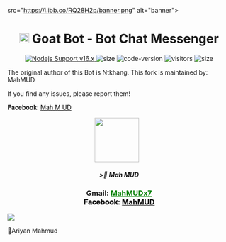 src="https://i.ibb.co/RQ28H2p/banner.png" alt="banner">

<h1 align="center">
  <img src="https://i.imgur.com/ZfuZrPc.jpeg" width="22px" alt="icon">
  Goat Bot - Bot Chat Messenger
</h1>

<p align="center">
	<a href="https://nodejs.org/dist/v16.20.0">
		<img src="https://img.shields.io/badge/Nodejs%20Support-16.x-brightgreen.svg?style=flat-square" alt="Nodejs Support v16.x">
	</a>
  <img alt="size" src="https://img.shields.io/github/repo-size/ntkhang03/Goat-Bot-V2.svg?style=flat-square&label=size">
  <img alt="code-version" src="https://img.shields.io/badge/dynamic/json?color=brightgreen&label=code%20version&prefix=v&query=%24.version&url=https://github.com/ntkhang03/Goat-Bot-V2/raw/main/package.json&style=flat-square">
  <img alt="visitors" src="https://visitor-badge.laobi.icu/badge?style=flat-square&page_id=ntkhang3.Goat-Bot-V2">
  <img alt="size" src="https://img.shields.io/badge/license-MIT-green?style=flat-square&color=brightgreen">
</p>



The original author of this Bot is Ntkhang. This fork is maintained by: MahMUD  

If you find any issues, please report them!


𝐅𝐚𝐜𝐞𝐛𝐨𝐨𝐤: <a href="https://www.facebook.com/mahmud.x07" style="color: black;">Mah M UD</a></h3></div>

<p align="center"><a href="fb link" target="_blank" rel="noopener noreferrer">
  <img src="https://i.imgur.com/M6xV2Np.jpeg" width="100" style="margin-right: 10px;"></a>
</p>
<h5 align="center">
>🎀 Mah MUD
</h5>

 

<div align="center">
			<h3>Gmail:
			<a href="mahmudx077@gmail.com" style="color: green;">MahMUDx7 </a>
				<br>
	𝐅𝐚𝐜𝐞𝐛𝐨𝐨𝐤: <a href="https://www.facebook.com/mahmud.x07" style="color: black;">MahMUD</a></h3></div>

<img align="center" src="https://i.imgur.com/UM3ekFf.jpeg"/>


🔹Ariyan Mahmud
